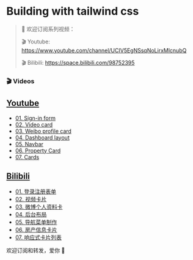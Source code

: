 # Building with tailwind css

> 🤟 欢迎订阅系列视频：
>
> 🎬 Youtube: https://www.youtube.com/channel/UCIV5EgNSsqNoLirxMlcnubQ
>
> 🎬 Bilibili: https://space.bilibili.com/98752395

### 🎬 Videos

## [Youtube](https://www.youtube.com/channel/UCIV5EgNSsqNoLirxMlcnubQ)

- [01. Sign-in form](https://youtu.be/9ehzH3uFB6g)
- [02. Video card](https://youtu.be/gHFWmJRJiQQ)
- [03. Weibo profile card](https://youtu.be/6AkzVRkvxVQ)
- [04. Dashboard layout](https://youtu.be/vR_eKMWaC9w)
- [05. Navbar](https://youtu.be/arIgqc_4nLU)
- [06. Property Card](https://youtu.be/COVOzTcUrHM)
- [07. Cards](https://youtu.be/_i5w6CuJEaI)

## [Bilibili](https://space.bilibili.com/98752395)

- [01. 登录注册表单](https://www.bilibili.com/video/av78722157)
- [02. 视频卡片](https://www.bilibili.com/video/av78721410)
- [03. 微博个人资料卡](https://www.bilibili.com/video/av78940181)
- [04. 后台布局](https://www.bilibili.com/video/av79170191)
- [05. 导航菜单制作](https://www.bilibili.com/video/av79673925)
- [06. 房产信息卡片](https://www.bilibili.com/video/av80681363)
- [07. 响应式卡片列表](https://www.bilibili.com/video/av82772190/)

欢迎订阅和转发，爱你 🤟
